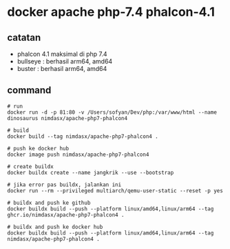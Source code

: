 # docker apache php-7.4 phalcon-4.1

## catatan
- phalcon 4.1 maksimal di php 7.4
- bullseye : berhasil arm64, amd64
- buster : berhasil arm64, amd64

## command
````
# run
docker run -d -p 81:80 -v /Users/sofyan/Dev/php:/var/www/html --name dinosaurus nimdasx/apache-php7-phalcon4

# build
docker build --tag nimdasx/apache-php7-phalcon4 . 

# push ke docker hub
docker image push nimdasx/apache-php7-phalcon4

# create buildx
docker buildx create --name jangkrik --use --bootstrap

# jika error pas buildx, jalankan ini
docker run --rm --privileged multiarch/qemu-user-static --reset -p yes

# buildx and push ke github
docker buildx build --push --platform linux/amd64,linux/arm64 --tag ghcr.io/nimdasx/apache-php7-phalcon4 .

# buildx and push ke docker hub
docker buildx build --push --platform linux/amd64,linux/arm64 --tag nimdasx/apache-php7-phalcon4 .
````
